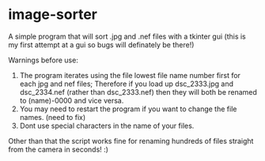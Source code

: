 # image-sorter
A simple program that will sort .jpg and .nef files with a tkinter gui (this is my first attempt at a gui so bugs will definately be there!)

Warnings before use:
  1) The program iterates using the file lowest file name number first for each jpg and nef files; Therefore if you load up dsc_2333.jpg and dsc_2334.nef (rather than dsc_2333.nef)  then they will both be renamed to (name)-0000 and vice versa.
  2) You may need to restart the program if you want to change the file names. (need to fix)
  3) Dont use special characters in the name of your files.
  
Other than that the script works fine for renaming hundreds of files straight from the camera in seconds! :)
